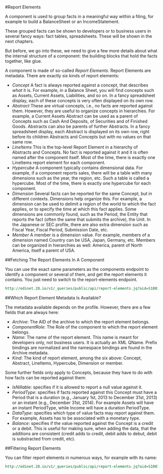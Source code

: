#Report Elements

A component is used to group facts in a meaningful way within a filing, for example to build a BalanceSheet or an IncomeStatement.

These grouped facts can be shown to developers or to business users in several fancy ways: fact tables, spreadsheets. These will be shown in the next chapters.

But before, we go into these, we need to give a few more details about what the internal structure of a component: the building blocks that hold the facts together, like glue.

A component is made of so-called *Report Elements*. Report Elements are metadata. There are exactly six kinds of report elements:

- *Concept* A fact is always reported against a concept, that describes *what* it is. For example, in a Balance Sheet, you will find concepts such as Assets, Current Assets, Liabilities, and so on. In a fancy spreadsheet display, each of these concepts is very often displayed on its own row.
- *Abstract* These are virtual concepts, i.e., no facts are reported against them. However, they are useful to organize concepts in hierarchies. For example, a Current Assets Abstract can be used as a parent of Concepts such as Cash And Deposits, of Securities and of Finished Goods. Abstracts can also be parents of further Abstracts. In a fancy spreadsheet display, each Abstract is displayed on its own row, right before its children Abstracts and Concepts but with no values on that same row.
- *LineItems* This is the top-level Report Element in a hierarchy of Abstracts and Concepts. No fact is reported against it and it is often named after the component itself. Most of the time, there is exactly one LineItems report element for each component.
- *Hypercube* A component typically contains dimensional data. For example, if a component reports sales, there will be a table with many dimensions such as the year, the region, etc. Such a table is called a hypercube. Most of the time, there is exactly one hypercube for each component.
- *Dimension* Several facts can be reported for the same Concept, but in different contexts. Dimensions help organize this. For example, a dimension can be used to delimit a region of the world to which the fact applies, or to specify the time at which this fact applies. Some dimensions are commonly found, such as the Period, the Entity that reports the fact (often the same that submits the archive), the Unit. In the Japanese or SEC profile, there are also extra dimension such as Fiscal Year, Fiscal Period, Submission Date, etc.
- *Member* A member is a dimension value. For example, members of a dimension named Country can be USA, Japan, Germany, etc. Members can be organized in hierarchies as well: America, parent of North America, itself a parent of USA.

##Fetching The Report Elements In A Component

You can use the exact same parameters as the components endpoint to identify a component or several of them, and get the report elements it contains. You just need to switch to the report-elements endpoint.

```REST
http://edinet.28.io/v1/_queries/public/api/report-elements.jq?aid=S1001J4B&role=http://disclosure.edinet-fsa.go.jp/role/jppfs/rol_StatementOfIncome
```

##Which Report Element Metadata Is Available?

The metadata available depends on the profile. However, there are a few fields that are always here:

- *Archive*: The AID of the archive to which the report element belongs.
- *ComponentRole*: The Role of the component to which the report element belongs.
- *Name*: The name of the report element. This name is meant for developers only, not business users. It is actually an XML QName. Prefix bindings are normalized and the namespace bindings are found in the Archive metadata.
- *Kind*: The kind of report element, among the six above: Concept, Abstract, LineItems, Hypercube, Dimension or member.

Some further fields only apply to Concepts, because they have to do with how facts can be reported against them:
- *IsNillable*: specifies if it is allowed to report a null value against it.
- *PeriodType*: specifies if facts reported against this Concept must have a Period that is a duration (e.g., January 1st, 2013 to December 31st, 2013) or an instant (e.g., December 31st, 2014). For example Assets will have an instant PeriodType, while Income will have a duration PeriodType.
- *DataType*: specifies which type of value facts may report against them. For example, Assets has to be associated with a monetary type.
- *Balance*: specifies if the value reported against the Concept is a credit or a debit. This is useful for making sure, when adding the data, that the additions are consistent (credit adds to credit, debit adds to debut, debit is substracted from credit, etc).

##Filtering Report Elements

You can filter report elements in numerous ways, for example with its name:

```REST
http://edinet.28.io/v1/_queries/public/api/report-elements.jq?aid=S1001J4B&role=http://disclosure.edinet-fsa.go.jp/role/jppfs/rol_StatementOfIncome&name=jppfs-cor:ExtraordinaryIncome
```
